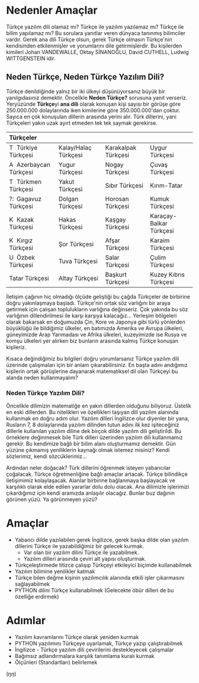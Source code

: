 # Nedenler Amaçlar
Türkçe yazılım dili olamaz mı? Türkçe ile yazılım yazılamaz mı? Türkçe ile bilim yapılamaz mı? Bu sorulara yanıtlar veren dünyaca tanınmış bilimciler vardır. Gerek ana dili Türkçe olsun, gerek Türkçe olmasın Türkçe'nin kendisinden etkilenmişler ve yorumlarını dile getirmişlerdir. Bu kişilerden kimileri Johan VANDEWALLE, Oktay SİNANOĞLU, David CUTHELL, Ludwig WITTGENSTEIN idir. 

## Neden Türkçe, Neden Türkçe Yazılım Dili?
Türkçe denildiğinde yalnız bir iki ülkeyi düşünüyorsanız büyük bir yanılgıdasınız demektir. Öncelikle **Neden Türkçe?** sorusuna yanıt verseriz. Yeryüzünde **Türkçe**yi **ana dili**  olarak konuşan kişi sayısı bir görüşe göre 250.000.000 dolaylarında iken kimilerine göre 350.000.000'dan çoktur. Sayıca en çok konuşulan dillerin arasında yerini alır. Türk dillerini, yani Türkçeleri yakın uzak ayırt etmeden tek tek saymak gerekirse.

| Türkçeler           |                      |                     |                         |
| :------------------ |:-------------------- | :------------------ | :---------------------- |
| <img src="/belgelik/görseller/bayraklar/turkey.svg" height="16px" alt="TR: Türkiye / Türkeli"> Türkiye Türkçesi    | Kalay/Halaç Türkçesi | Karakalpak Türkçesi | Uygur Türkçesi          |
| <img src="/belgelik/görseller/bayraklar/azerbaijan.svg" height="16px" alt="AZ: Azerbaycan"> Azerbaycan Türkçesi | Yugur Türkçesi       | Nogay Türkçesi      | Çuvaş Türkçesi          |
| <img src="/belgelik/görseller/bayraklar/turkmenistan.svg" height="16px" alt="TM: Türkmenistan / Türkmeneli"> Türkmen Türkçesi    | Yakut Türkçesi       | Sıbır Türkçesi      | Kırım-Tatar             |
| <img src="/belgelik/görseller/bayraklar/gagavuz.svg" height="16px" alt="?: Gagavuzya / Gagavuzeli"> Gagavuz Türkçesi    | Dolgan Türkçesi      | Horosan Türkçesi    | Kumuk Türkçesi          |
| <img src="/belgelik/görseller/bayraklar/kazakhstan.svg" height="16px" alt="KZ: Kazakistan / Kazakeli"> Kazak Türkçesi      | Hakas Türkçesi       | Kaşgay Türkçesi     | Karaçay-Balkar Türkçesi |
| <img src="/belgelik/görseller/bayraklar/kyrgyzstan.svg" height="16px" alt="KG: Kırgızistan / Kırgızeli"> Kırgız Türkçesi     | Şor Türkçesi         | Afşar Türkçesi      | Karaim Türkçesi         |
| <img src="/belgelik/görseller/bayraklar/uzbekistan.svg" height="16px" alt="UZ: Özbekistan / Özbekeli"> Özbek Türkçesi      | Tuva Türkçesi        | Salar Türkçesi      | Çulim Türkçesi          |
| Tatar Türkçesi      | Altay Türkçesi       | Başkurt Türkçesi    | Kuzey Kıbrıs Türkçesi            |

İletişim çağının hiç olmadığı ölçüde geliştiği bu çağda Türkçeler de birbirine doğru yakınlaşmaya başladı. Türkçe'nin ortak söz varlığını bir araya getirmek için çalışan toplulukların varlığına değinseriz. Çok yakında bu söz varlığının dillendirilmesi ile karşı karşıya kalacağız... Yerleşim bölgeleri olarak bakarsak en doğumuzda Çin, Kore ve Japonya gibi türlü yönlerden büyüklüğü ile bildiğimiz ülkeler, en batımızda Amerika ve Avrupa ülkeleri, güneyimizde Arap Yarımadası ve Afrika ülkeleri, kuzeyimizde ise Rusya ve komşu ülkeleri yer alırken biz bunların arasında kalmış Türkçe konuşan kişileriz.

Kısaca değindiğimiz bu bilgileri doğru yorumlarsanız Türkçe yazılım dili üzerinde çalışmaları için bir anlam çıkarabilirsiniz. En başta adını andığımız kişilerin ortak görüşlerine dayanarak matematiksel dil olan Türkçeyi bu alanda neden kullanmayalım?

### Neden Türkçe Yazılım Dili?
Öncelikle dilimizin matematiğe en yakın dillerden olduğunu biliyoruz. Üstelik en eski dillerden. Bu nitelikleri ve özellikleri taşıyan dili yazılım alanında kullanmak en doğru adım olur. Yazılım dilleri İngilizce olur diyenler bir yana, Rusların 7, 8 dolaylarında yazılım dilinden tutun adını ilk kez işiteceğiniz dillerle kullanılan yazılım diline dek birçok dilde yazılım dili geliştirildi. Bu örneklere değinmesek bile Türk dilleri üzerinden yazılım dili kullanmamız gerekir. Bu kendimize bağlı bir bilim alanı oluşturmamız demektir. Gün yüzüne çıkmamış yeniliklerin kaynağı olmak istemez misiniz? Kendi sözlerimiz, kendi sözcüklerimiz...

Ardından neler doğacak? Türk dillerini öğrenmek isteyen yabancılar çoğalacak. Türkçe öğretmenliğine bağlı amaçlar artacak. Türkçe bilindikçe iletişimimiz kolaylaşacak. Alanlar birbirine bağlanmaya başlayacak ve karşılıklı olarak elde edilen yararlar dolu dolu olacak. Ana dilimizle işlerimizi çıkardığımız için kendi aramızda anlaşılır olacağız. Bunlar buz dağının görünen yüzü. Ya görünmeyen yüzü?

# Amaçlar

- Yabancı dilde yazılabilen gerek İngilizce, gerek başka dilde olan yazılım dillerini Türkçe ile yazabildiğimiz bir gelecek kurmak.
  - Var olan bir yazılım dilini Türkçe ile yazabilmek.
  - Yazılım dilleri arasında çeviri alt yapısı oluşturmak.
- Türkçeleştirmede titizce çalışıp Türkçeyi etkileyici biçimde kullanabilmek
- Yazılım bilimine yenilikler katmak
- Türkçe bilen değme kişinin yazılımcılık alanında etkili işler çıkarmasını sağlayabilmek
- PYTHON dilini Türkçe kullanabilmek (Gelecekte öbür dilleri de bu özelliğe erdirmek)

# Adımlar

- Yazılım kavramlarını Türkçe olarak yeniden kurmak
- PYTHON yazılımını Türkçeye uyarlamak, Türkçe yazıp çalıştırabilmek
- İngilizce - Türkçe yazılım dili çevirilerini destekleyecek çalışmalar
- Bağımsız adlandırmalara karşılık tanımlama kuralı kurmak
- Ölçünleri (Standartları) belirlemek



(ŋη)
